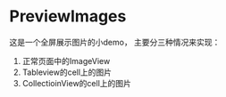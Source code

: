 # PreviewImages

这是一个全屏展示图片的小demo，
主要分三种情况来实现：
1. 正常页面中的ImageView
2. Tableview的cell上的图片
3. CollectioinView的cell上的图片
